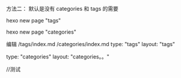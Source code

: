 方法二：
默认是没有 categories 和 tags 的需要

hexo new page "tags" 

hexo new page "categories"

编辑 /tags/index.md /categories/index.md
type: "tags"
layout: "tags"


type: "categories"
layout: "categories。。"

//测试
